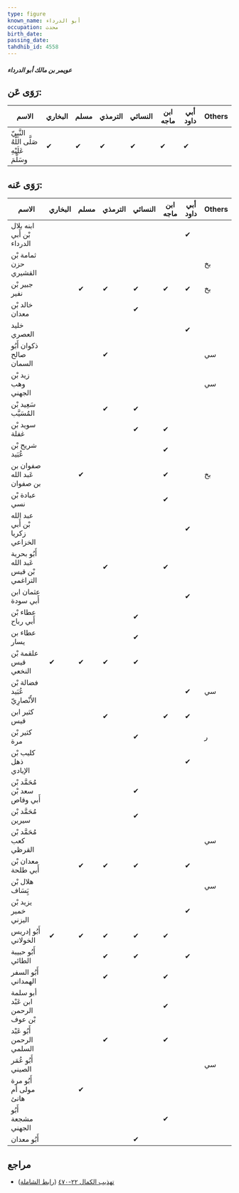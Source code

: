 ```yaml
---
type: figure
known_name: أبو الدرداء
occupation: محدث
birth_date:
passing_date:
tahdhib_id: 4558
---
```

##### عويمر بن مالك أبو الدرداء

## رَوَى عَن:
| الاسم                                      | البخاري | مسلم | الترمذي | النسائي | ابن ماجه | أبي داود | Others |
| ------------------------------------------ | ------- | ---- | ------- | ------- | -------- | -------- | ------ |
| النَّبِيّ صَلَّى اللَّهُ عَلَيْهِ وسَلَّمَ | ✔       | ✔    | ✔       | ✔       | ✔        | ✔        |        |
## رَوَى عَنه:
| الاسم                                  | البخاري | مسلم | الترمذي | النسائي | ابن ماجه | أبي داود | Others |
| -------------------------------------- | ------- | ---- | ------- | ------- | -------- | -------- | ------ |
| ابنه بلال بْن أَبي الدرداء             |         |      |         |         |          | ✔        |        |
| ثمامة بْن حزن القشيري                  |         |      |         |         |          |          | بخ     |
| جبير بْن نفير                          |         | ✔    | ✔       | ✔       | ✔        | ✔        | بخ     |
| خالد بْن معدان                         |         |      |         | ✔       |          |          |        |
| خليد العصري                            |         |      |         |         |          | ✔        |        |
| ذكوان أَبُو صالح السمان                |         |      | ✔       |         |          |          | سي     |
| زيد بْن وهب الجهني                     |         |      |         |         |          |          | سي     |
| سَعِيد بْن المُسَيَّب                  |         |      | ✔       | ✔       |          |          |        |
| سويد بْن غفلة                          |         |      |         | ✔       | ✔        |          |        |
| شريح بْن عُبَيد                        |         |      |         |         | ✔        |          |        |
| صفوان بن عَبد الله بن صفوان            |         | ✔    |         |         | ✔        |          | بخ     |
| عبادة بْن نسي                          |         |      |         |         | ✔        |          |        |
| عبد الله بْن أَبي زكريا الخزاعي        |         |      |         |         |          | ✔        |        |
| أَبُو بحرية عَبد الله بْن قيس التراغمي |         |      | ✔       |         | ✔        |          |        |
| عثمان ابن أَبي سودة                    |         |      |         |         |          | ✔        |        |
| عطاء بْن أَبي رباح                     |         |      |         | ✔       |          |          |        |
| عطاء بن يسار                           |         |      |         | ✔       |          |          |        |
| علقمة بْن قيس النخعي                   | ✔       | ✔    | ✔       | ✔       |          |          |        |
| فضالة بْن عُبَيد الأَنْصارِيّ          |         |      |         |         |          | ✔        | سي     |
| كثير ابن قيس                           |         |      | ✔       |         | ✔        | ✔        |        |
| كثير بْن مرة                           |         |      |         | ✔       |          |          | ر      |
| كليب بْن ذهل الإيادي                   |         |      |         |         |          | ✔        |        |
| مُحَمَّد بْن سعد بْن أَبي وقاص         |         |      |         | ✔       |          |          |        |
| مُحَمَّد بْن سيرين                     |         |      |         | ✔       |          |          |        |
| مُحَمَّد بْن كعب القرظي                |         |      |         |         |          |          | سي     |
| معدان بْن أَبي طلحة                    |         | ✔    | ✔       | ✔       |          | ✔        |        |
| هلال بْن يَِسَاف                       |         |      |         |         |          |          | سي     |
| يزيد بْن خمير اليزني                   |         |      |         |         |          | ✔        |        |
| أَبُو إدريس الخولاني                   | ✔       | ✔    | ✔       | ✔       | ✔        |          |        |
| أَبُو حبيبة الطائي                     |         |      | ✔       | ✔       |          | ✔        |        |
| أَبُو السفر الهمداني                   |         |      | ✔       |         | ✔        |          |        |
| أبو سلمة ابن عَبْد الرحمن بْن عوف      |         |      |         |         | ✔        |          |        |
| أَبُو عَبْد الرحمن السلمي              |         |      | ✔       |         | ✔        |          |        |
| أَبُو عُمَر الصيني                     |         |      |         |         |          |          | سي     |
| أَبُو مرة مولى أم هانئ                 |         | ✔    |         |         |          |          |        |
| أَبُو مشجعة الجهني                     |         |      |         |         | ✔        |          |        |
| أَبُو معدان                            |         |      |         | ✔       |          |          |        |
## مراجع
- [تهذيب الكمال ٢٢-٤٧٠](obsidian://open?vault=Tahdhib-al-Kamal&file=Figures/٤٥٥٨-عويمر%20بن%20مالك%20أبو%20الدرداء) ([رابط الشاملة](https://shamela.ws/book/3722/11723))